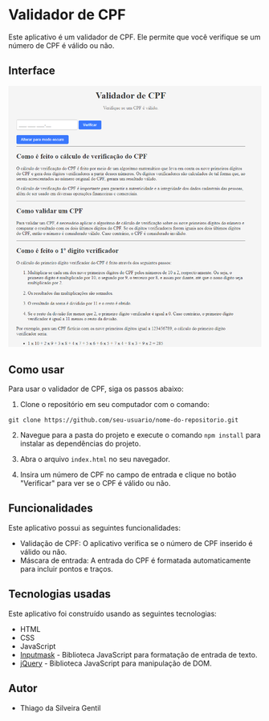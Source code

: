 # Validador de CPF

Este aplicativo é um validador de CPF. Ele permite que você verifique se um número de CPF é válido ou não. 

## Interface
![interface do site](/assets/interface.png)


## Como usar

Para usar o validador de CPF, siga os passos abaixo:

1. Clone o repositório em seu computador com o comando:
```
git clone https://github.com/seu-usuario/nome-do-repositorio.git
```

2. Navegue para a pasta do projeto e execute o comando `npm install` para instalar as dependências do projeto.

3. Abra o arquivo `index.html` no seu navegador.

4. Insira um número de CPF no campo de entrada e clique no botão "Verificar" para ver se o CPF é válido ou não.

## Funcionalidades

Este aplicativo possui as seguintes funcionalidades:

- Validação de CPF: O aplicativo verifica se o número de CPF inserido é válido ou não.
- Máscara de entrada: A entrada do CPF é formatada automaticamente para incluir pontos e traços.

## Tecnologias usadas

Este aplicativo foi construído usando as seguintes tecnologias:

- HTML
- CSS
- JavaScript
- [Inputmask](https://github.com/RobinHerbots/Inputmask) - Biblioteca JavaScript para formatação de entrada de texto.
- [jQuery](https://jquery.com/) - Biblioteca JavaScript para manipulação de DOM.

## Autor

* Thiago da Silveira Gentil